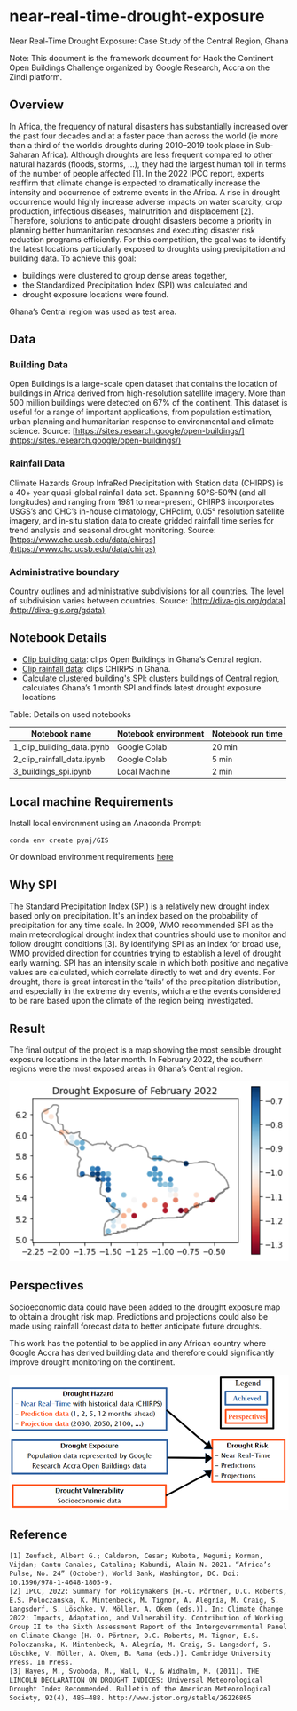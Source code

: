 # near-real-time-drought-exposure

Near Real-Time Drought Exposure: Case Study of the Central Region, Ghana

Note: This document is the framework document for Hack the Continent Open Buildings Challenge organized by Google Research, Accra on the Zindi platform.

## Overview

In Africa, the frequency of natural disasters has substantially increased over the past four decades and at a faster pace than across the world (ie more than a third of the world’s droughts during 2010–2019 took place in Sub-Saharan Africa). Although droughts are less frequent compared to other natural hazards (floods, storms, ...), they had the largest human toll in terms of the number of people affected [1]. In the 2022 IPCC report, experts reaffirm that climate change is expected to dramatically increase the intensity and occurrence of extreme events in the Africa. A rise in drought occurrence would highly increase adverse impacts on water scarcity, crop production, infectious diseases, malnutrition and displacement [2]. 
Therefore, solutions to anticipate drought disasters become a priority in planning better humanitarian responses and executing disaster risk reduction programs efficiently. For this competition, the goal was to identify the latest locations particularly exposed to droughts using precipitation and building data. To achieve this goal: 
- buildings were clustered to group dense areas together,
- the Standardized Precipitation Index (SPI) was calculated and
- drought exposure locations were found.

 Ghana’s Central region was used as test area.

## Data

### Building Data
Open Buildings is a large-scale open dataset that contains the location of buildings in Africa derived from high-resolution satellite imagery. More than 500 million buildings were detected on 67% of the continent. This dataset is useful for a range of important applications, from population estimation, urban planning and humanitarian response to environmental and climate science. Source: [https://sites.research.google/open-buildings/](https://sites.research.google/open-buildings/)

### Rainfall Data
Climate Hazards Group InfraRed Precipitation with Station data (CHIRPS) is a 40+ year quasi-global rainfall data set. Spanning 50°S-50°N (and all longitudes) and ranging from 1981 to near-present, CHIRPS incorporates USGS’s and CHC’s in-house climatology, CHPclim, 0.05° resolution satellite imagery, and in-situ station data to create gridded rainfall time series for trend analysis and seasonal drought monitoring. Source: [https://www.chc.ucsb.edu/data/chirps](https://www.chc.ucsb.edu/data/chirps)

### Administrative boundary
Country outlines and administrative subdivisions for all countries. The level of subdivision varies between countries. Source: [http://diva-gis.org/gdata](http://diva-gis.org/gdata)

## Notebook Details

- [Clip building data](1_clip_building_data.ipynb): clips Open Buildings in Ghana’s Central region.
- [Clip rainfall data](2_clip_rainfall_data.ipynb): clips CHIRPS in Ghana.
- [Calculate clustered building's SPI](3_buildings_spi.ipynb): clusters buildings of Central region, calculates Ghana’s 1 month SPI and finds latest drought exposure locations

Table: Details on used notebooks

| Notebook name | Notebook environment | Notebook run time |
| --- | --- | --- |
| 1_clip_building_data.ipynb | Google Colab | 20 min |
| 2_clip_rainfall_data.ipynb | Google Colab | 5 min |
| 3_buildings_spi.ipynb | Local Machine | 2 min |

## Local machine Requirements

Install local environment using an Anaconda Prompt:

```
conda env create pyaj/GIS
```

Or download environment requirements [here](https://anaconda.org/Pyaj/GIS/2022.03.24.074655/download/GIS.yml)

## Why SPI

The Standard Precipitation Index (SPI) is a relatively new drought index based only on precipitation. It's an index based on the probability of precipitation for any time scale. In 2009, WMO recommended SPI as the main meteorological drought index that countries should use to monitor and follow drought conditions [3]. By identifying SPI as an index for broad use, WMO provided direction for countries trying to establish a level of drought early warning. SPI has an intensity scale in which both positive and negative values are calculated, which correlate directly to wet and dry events. For drought, there is great interest in the ‘tails’ of the precipitation distribution, and especially in the extreme dry events, which are the events considered to be rare based upon the climate of the region being investigated.

## Result

The final output of the project is a map showing the most sensible drought exposure locations in the later month. In February 2022, the southern regions were the most exposed areas in Ghana’s Central region.

<img src="./images/result.png" alt="result" width="800"/>

## Perspectives

Socioeconomic data could have been added to the drought exposure map to obtain a drought risk map. Predictions and projections could also be made using rainfall forecast data to better anticipate future droughts.

This work has the potential to be applied in any African country where Google Accra has derived building data and therefore could significantly improve drought monitoring on the continent.

![Perspectives](./images/perspectives.png)

## Reference

	[1] Zeufack, Albert G.; Calderon, Cesar; Kubota, Megumi; Korman, Vijdan; Cantu Canales, Catalina; Kabundi, Alain N. 2021. “Africa’s Pulse, No. 24” (October), World Bank, Washington, DC. Doi: 10.1596/978-1-4648-1805-9.
	[2] IPCC, 2022: Summary for Policymakers [H.-O. Pörtner, D.C. Roberts, E.S. Poloczanska, K. Mintenbeck, M. Tignor, A. Alegría, M. Craig, S. Langsdorf, S. Löschke, V. Möller, A. Okem (eds.)]. In: Climate Change 2022: Impacts, Adaptation, and Vulnerability. Contribution of Working Group II to the Sixth Assessment Report of the Intergovernmental Panel on Climate Change [H.-O. Pörtner, D.C. Roberts, M. Tignor, E.S. Poloczanska, K. Mintenbeck, A. Alegría, M. Craig, S. Langsdorf, S. Löschke, V. Möller, A. Okem, B. Rama (eds.)]. Cambridge University Press. In Press.
	[3] Hayes, M., Svoboda, M., Wall, N., & Widhalm, M. (2011). THE LINCOLN DECLARATION ON DROUGHT INDICES: Universal Meteorological Drought Index Recommended. Bulletin of the American Meteorological Society, 92(4), 485–488. http://www.jstor.org/stable/26226865

